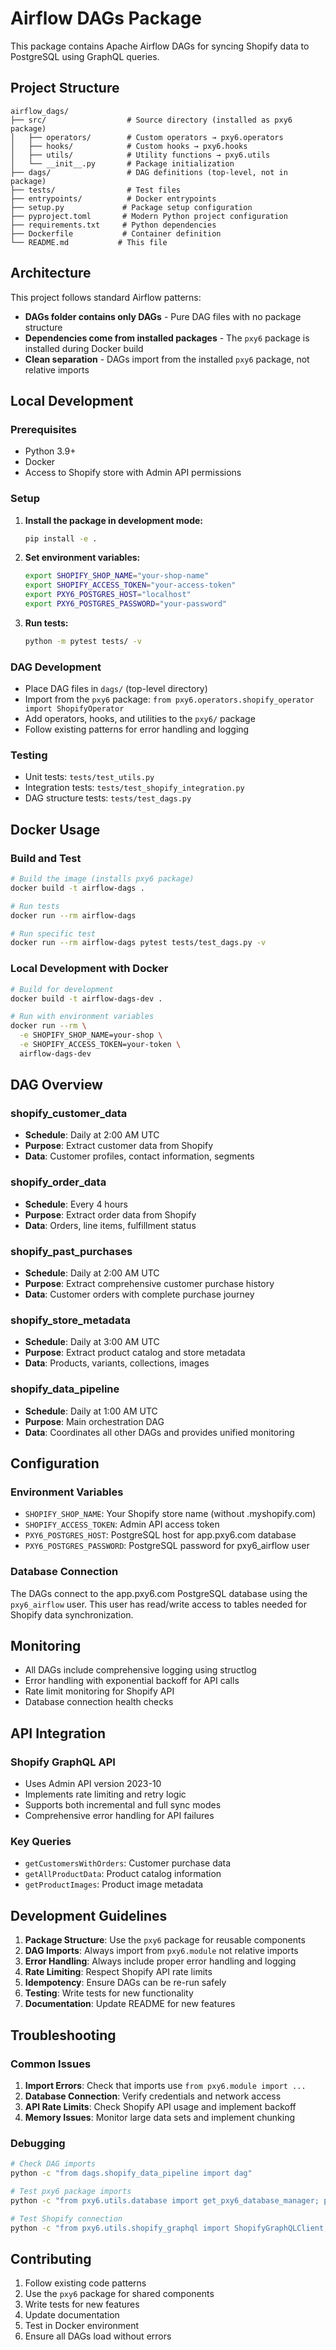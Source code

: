 # Airflow DAGs Package

This package contains Apache Airflow DAGs for syncing Shopify data to PostgreSQL using GraphQL queries.

## Project Structure

```
airflow_dags/
├── src/                  # Source directory (installed as pxy6 package)
│   ├── operators/        # Custom operators → pxy6.operators
│   ├── hooks/            # Custom hooks → pxy6.hooks
│   ├── utils/            # Utility functions → pxy6.utils
│   └── __init__.py       # Package initialization
├── dags/                 # DAG definitions (top-level, not in package)
├── tests/                # Test files
├── entrypoints/          # Docker entrypoints
├── setup.py             # Package setup configuration
├── pyproject.toml       # Modern Python project configuration
├── requirements.txt     # Python dependencies
├── Dockerfile           # Container definition
└── README.md           # This file
```

## Architecture

This project follows standard Airflow patterns:

- **DAGs folder contains only DAGs** - Pure DAG files with no package structure
- **Dependencies come from installed packages** - The `pxy6` package is installed during Docker build
- **Clean separation** - DAGs import from the installed `pxy6` package, not relative imports

## Local Development

### Prerequisites

- Python 3.9+
- Docker
- Access to Shopify store with Admin API permissions

### Setup

1. **Install the package in development mode:**
   ```bash
   pip install -e .
   ```

2. **Set environment variables:**
   ```bash
   export SHOPIFY_SHOP_NAME="your-shop-name"
   export SHOPIFY_ACCESS_TOKEN="your-access-token"
   export PXY6_POSTGRES_HOST="localhost"
   export PXY6_POSTGRES_PASSWORD="your-password"
   ```

3. **Run tests:**
   ```bash
   python -m pytest tests/ -v
   ```

### DAG Development

- Place DAG files in `dags/` (top-level directory)
- Import from the `pxy6` package: `from pxy6.operators.shopify_operator import ShopifyOperator`
- Add operators, hooks, and utilities to the `pxy6/` package
- Follow existing patterns for error handling and logging

### Testing

- Unit tests: `tests/test_utils.py`
- Integration tests: `tests/test_shopify_integration.py`
- DAG structure tests: `tests/test_dags.py`

## Docker Usage

### Build and Test

```bash
# Build the image (installs pxy6 package)
docker build -t airflow-dags .

# Run tests
docker run --rm airflow-dags

# Run specific test
docker run --rm airflow-dags pytest tests/test_dags.py -v
```

### Local Development with Docker

```bash
# Build for development
docker build -t airflow-dags-dev .

# Run with environment variables
docker run --rm \
  -e SHOPIFY_SHOP_NAME=your-shop \
  -e SHOPIFY_ACCESS_TOKEN=your-token \
  airflow-dags-dev
```

## DAG Overview

### shopify_customer_data
- **Schedule**: Daily at 2:00 AM UTC
- **Purpose**: Extract customer data from Shopify
- **Data**: Customer profiles, contact information, segments

### shopify_order_data  
- **Schedule**: Every 4 hours
- **Purpose**: Extract order data from Shopify
- **Data**: Orders, line items, fulfillment status

### shopify_past_purchases
- **Schedule**: Daily at 2:00 AM UTC
- **Purpose**: Extract comprehensive customer purchase history
- **Data**: Customer orders with complete purchase journey

### shopify_store_metadata
- **Schedule**: Daily at 3:00 AM UTC
- **Purpose**: Extract product catalog and store metadata
- **Data**: Products, variants, collections, images

### shopify_data_pipeline
- **Schedule**: Daily at 1:00 AM UTC
- **Purpose**: Main orchestration DAG
- **Data**: Coordinates all other DAGs and provides unified monitoring

## Configuration

### Environment Variables

- `SHOPIFY_SHOP_NAME`: Your Shopify store name (without .myshopify.com)
- `SHOPIFY_ACCESS_TOKEN`: Admin API access token
- `PXY6_POSTGRES_HOST`: PostgreSQL host for app.pxy6.com database
- `PXY6_POSTGRES_PASSWORD`: PostgreSQL password for pxy6_airflow user

### Database Connection

The DAGs connect to the app.pxy6.com PostgreSQL database using the `pxy6_airflow` user. This user has read/write access to tables needed for Shopify data synchronization.

## Monitoring

- All DAGs include comprehensive logging using structlog
- Error handling with exponential backoff for API calls
- Rate limit monitoring for Shopify API
- Database connection health checks

## API Integration

### Shopify GraphQL API

- Uses Admin API version 2023-10
- Implements rate limiting and retry logic
- Supports both incremental and full sync modes
- Comprehensive error handling for API failures

### Key Queries

- `getCustomersWithOrders`: Customer purchase data
- `getAllProductData`: Product catalog information
- `getProductImages`: Product image metadata

## Development Guidelines

1. **Package Structure**: Use the `pxy6` package for reusable components
2. **DAG Imports**: Always import from `pxy6.module` not relative imports
3. **Error Handling**: Always include proper error handling and logging
4. **Rate Limiting**: Respect Shopify API rate limits
5. **Idempotency**: Ensure DAGs can be re-run safely
6. **Testing**: Write tests for new functionality
7. **Documentation**: Update README for new features

## Troubleshooting

### Common Issues

1. **Import Errors**: Check that imports use `from pxy6.module import ...`
2. **Database Connection**: Verify credentials and network access
3. **API Rate Limits**: Check Shopify API usage and implement backoff
4. **Memory Issues**: Monitor large data sets and implement chunking

### Debugging

```bash
# Check DAG imports
python -c "from dags.shopify_data_pipeline import dag"

# Test pxy6 package imports
python -c "from pxy6.utils.database import get_pxy6_database_manager; print('DB OK')"

# Test Shopify connection
python -c "from pxy6.utils.shopify_graphql import ShopifyGraphQLClient; print('Shopify OK')"
```

## Contributing

1. Follow existing code patterns
2. Use the `pxy6` package for shared components
3. Write tests for new features
4. Update documentation
5. Test in Docker environment
6. Ensure all DAGs load without errors